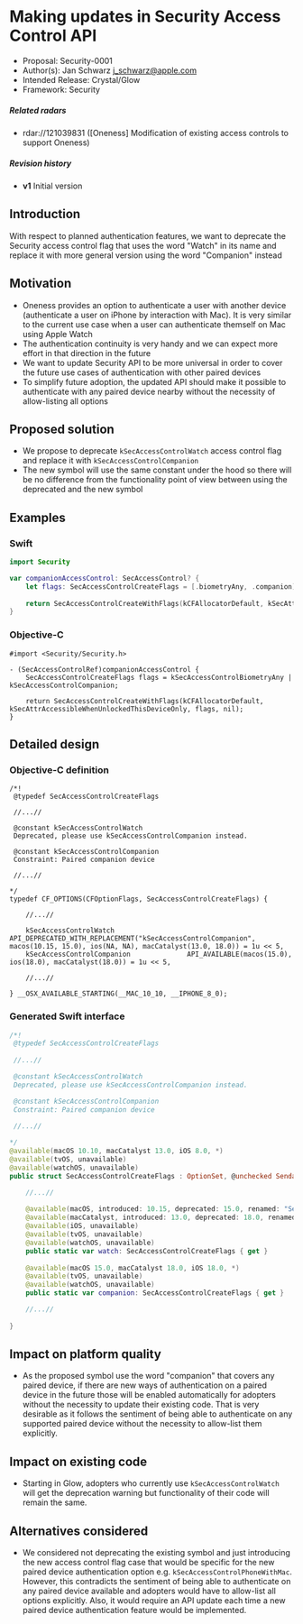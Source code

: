 # Making updates in Security Access Control API

* Proposal: Security-0001
* Author(s): Jan Schwarz [j_schwarz@apple.com](mailto:j_schwarz@apple.com)
* Intended Release: Crystal/Glow
* Framework: Security

##### Related radars

* rdar://121039831 ([Oneness] Modification of existing access controls to support Oneness)

##### Revision history

* **v1** Initial version

## Introduction

With respect to planned authentication features, we want to deprecate the Security access control flag that uses the word "Watch" in its name and replace it with more general version using the word "Companion" instead
    
## Motivation

* Oneness provides an option to authenticate a user with another device (authenticate a user on iPhone by interaction with Mac). It is very similar to the current use case when a user can authenticate themself on Mac using Apple Watch
* The authentication continuity is very handy and we can expect more effort in that direction in the future 
* We want to update Security API to be more universal in order to cover the future use cases of authentication with other paired devices
* To simplify future adoption, the updated API should make it possible to authenticate with any paired device nearby without the necessity of allow-listing all options

## Proposed solution

* We propose to deprecate `kSecAccessControlWatch` access control flag and replace it with `kSecAccessControlCompanion`
* The new symbol will use the same constant under the hood so there will be no difference from the functionality point of view between using the deprecated and the new symbol

## Examples

### Swift

```swift
import Security

var companionAccessControl: SecAccessControl? {
    let flags: SecAccessControlCreateFlags = [.biometryAny, .companion]
    
    return SecAccessControlCreateWithFlags(kCFAllocatorDefault, kSecAttrAccessibleWhenUnlockedThisDeviceOnly, flags, nil)
}
```

### Objective-C

```objc
#import <Security/Security.h>

- (SecAccessControlRef)companionAccessControl {
    SecAccessControlCreateFlags flags = kSecAccessControlBiometryAny | kSecAccessControlCompanion;
    
    return SecAccessControlCreateWithFlags(kCFAllocatorDefault, kSecAttrAccessibleWhenUnlockedThisDeviceOnly, flags, nil);
}

```

## Detailed design

### Objective-C definition

```objc
/*!
 @typedef SecAccessControlCreateFlags
 
 //...//

 @constant kSecAccessControlWatch
 Deprecated, please use kSecAccessControlCompanion instead.

 @constant kSecAccessControlCompanion
 Constraint: Paired companion device
 
 //...//

*/
typedef CF_OPTIONS(CFOptionFlags, SecAccessControlCreateFlags) {

    //...//

    kSecAccessControlWatch                  API_DEPRECATED_WITH_REPLACEMENT("kSecAccessControlCompanion", macos(10.15, 15.0), ios(NA, NA), macCatalyst(13.0, 18.0)) = 1u << 5,
    kSecAccessControlCompanion              API_AVAILABLE(macos(15.0), ios(18.0), macCatalyst(18.0)) = 1u << 5,

    //...//

} __OSX_AVAILABLE_STARTING(__MAC_10_10, __IPHONE_8_0);
```

### Generated Swift interface

```swift
/*!
 @typedef SecAccessControlCreateFlags
 
 //...//

 @constant kSecAccessControlWatch
 Deprecated, please use kSecAccessControlCompanion instead.

 @constant kSecAccessControlCompanion
 Constraint: Paired companion device
 
 //...//

*/
@available(macOS 10.10, macCatalyst 13.0, iOS 8.0, *)
@available(tvOS, unavailable)
@available(watchOS, unavailable)
public struct SecAccessControlCreateFlags : OptionSet, @unchecked Sendable {

    //...//
    
    @available(macOS, introduced: 10.15, deprecated: 15.0, renamed: "SecAccessControlCreateFlags.companion")
    @available(macCatalyst, introduced: 13.0, deprecated: 18.0, renamed: "SecAccessControlCreateFlags.companion")
    @available(iOS, unavailable)
    @available(tvOS, unavailable)
    @available(watchOS, unavailable)
    public static var watch: SecAccessControlCreateFlags { get }
    
    @available(macOS 15.0, macCatalyst 18.0, iOS 18.0, *)
    @available(tvOS, unavailable)
    @available(watchOS, unavailable)
    public static var companion: SecAccessControlCreateFlags { get }

    //...//
    
}
```

## Impact on platform quality

* As the proposed symbol use the word "companion" that covers any paired device, if there are new ways of authentication on a paired device in the future those will be enabled automatically for adopters without the necessity to update their existing code. That is very desirable as it follows the sentiment of being able to authenticate on any supported paired device without the necessity to allow-list them explicitly.


## Impact on existing code

* Starting in Glow, adopters who currently use `kSecAccessControlWatch` will get the deprecation warning but functionality of their code will remain the same.

## Alternatives considered

* We considered not deprecating the existing symbol and just introducing the new access control flag case that would be specific for the new paired device authentication option e.g. `kSecAccessControlPhoneWithMac`. However, this contradicts the sentiment of being able to authenticate on any paired device available and adopters would have to allow-list all options explicitly. Also, it would require an API update each time a new paired device authentication feature would be implemented.
